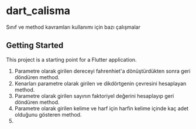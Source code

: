 # dart_calisma

Sınıf ve method kavramları kullanımı için bazı çalışmalar

## Getting Started

This project is a starting point for a Flutter application.

1. Parametre olarak girilen dereceyi fahrenhiet'a dönüştürdükten sonra geri döndüren method.
2. Kenarları parametre olarak girilen ve dikdörtgenin çevresini hesaplayan method.
3. Parametre olarak girilen sayının faktoriyel değerini hesaplayıp geri döndüren method.
4. Parametre olarak girilen kelime ve harf için harfin kelime içinde kaç adet olduğunu gösteren method.
5. 